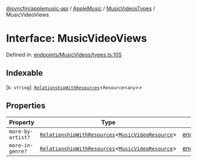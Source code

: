 [@syncfm/applemusic-api](../../../../../../globals.md) / [AppleMusic](../../../index.md) / [MusicVideosTypes](../index.md) / MusicVideoViews

# Interface: MusicVideoViews

Defined in: [endpoints/MusicVideos/types.ts:105](https://github.com/sync-fm/applemusic-api/blob/9471caba6a6b5bc92263ffc6e5d9c04672ec1f7f/src/endpoints/MusicVideos/types.ts#L105)

## Indexable

\[`k`: `string`\]: [`RelationshipWithResources`](../../AlbumsTypes/interfaces/RelationshipWithResources.md)\<`Resource`\<`any`\>\>

## Properties

| Property | Type | Defined in |
| ------ | ------ | ------ |
| <a id="more-by-artist"></a> `more-by-artist?` | [`RelationshipWithResources`](../../AlbumsTypes/interfaces/RelationshipWithResources.md)\<[`MusicVideoResource`](../type-aliases/MusicVideoResource.md)\> | [endpoints/MusicVideos/types.ts:106](https://github.com/sync-fm/applemusic-api/blob/9471caba6a6b5bc92263ffc6e5d9c04672ec1f7f/src/endpoints/MusicVideos/types.ts#L106) |
| <a id="more-in-genre"></a> `more-in-genre?` | [`RelationshipWithResources`](../../AlbumsTypes/interfaces/RelationshipWithResources.md)\<[`MusicVideoResource`](../type-aliases/MusicVideoResource.md)\> | [endpoints/MusicVideos/types.ts:109](https://github.com/sync-fm/applemusic-api/blob/9471caba6a6b5bc92263ffc6e5d9c04672ec1f7f/src/endpoints/MusicVideos/types.ts#L109) |
